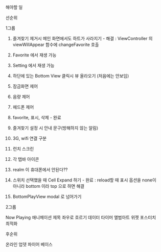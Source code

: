 해야할 일

선순위

1그룹



1. 즐겨찾기 제거시 메인 화면에서도 하트가 사라지기 - 해결
: ViewController 의 viewWillAppear 함수에 changeFavorite 호출

2. Favorite 에서 재생 가능 

3. Setting 에서 재생 가능

4. 하단에 있는 Bottom View 클릭시 뷰 올라오기 (처음에는 안보임) 

5. 잠금화면 제어

6. 음량 제어

7. 헤드폰 제어

8. favorite, 표시, 삭제  - 완료

9. 즐겨찾기 설정 시 안내 문구(방해하지 않는 알림)

10. 3G, wifi 연결 구분

11. 런치 스크린

12. 각 탭바 아이콘


13. realm 이 휴대폰에서 안된다??


14. 스위치 선택했을 때 Cell Expand 하기 - 완료 
: reload할 때 표시 옵션을 none이 아니라 bottom 이라 top 으로 하면 해결

15. BottomPlayView modal 로 넘어가기




2그룹

Now Playing 애니메이션
제목 좌우로 흐르기 
데이터 타이머
앨범아트
위젯
포스터치
최적화



후순위

온라인 업뎃
파이어 베이스
